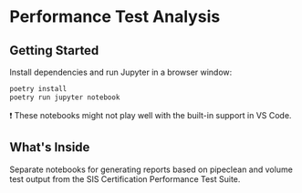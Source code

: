 # Performance Test Analysis

## Getting Started

Install dependencies and run Jupyter in a browser window:

```bash
poetry install
poetry run jupyter notebook
```

❗ These notebooks might not play well with the built-in support in VS Code.

## What's Inside

Separate notebooks for generating reports based on pipeclean and volume test
output from the SIS Certification Performance Test Suite.

